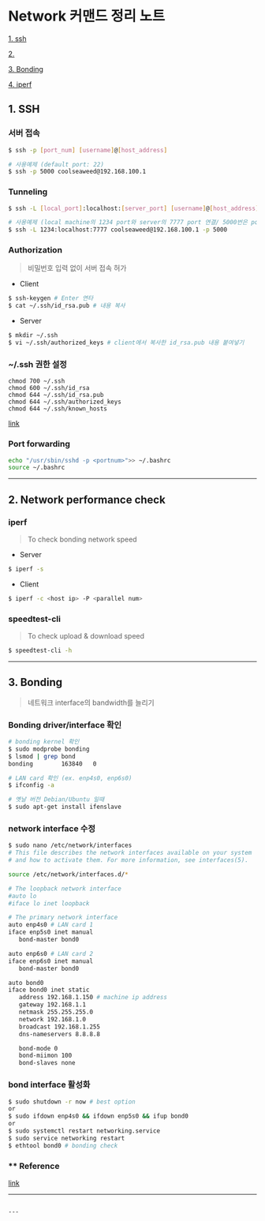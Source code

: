 # Network 커맨드 정리 노트

   [1. ssh](#1.-SSH)
   
   [2. ](#2.-)

   [3. Bonding](#3.-Bonding)

   [4. iperf](#4.-iperf)

## 1. SSH <a name="1.-SSH"></a>
   ### 서버 접속
   ```bash
   $ ssh -p [port_num] [username]@[host_address]
   
   # 사용예제 (default port: 22)
   $ ssh -p 5000 coolseaweed@192.168.100.1
   ```

   ### Tunneling
   ```bash
   $ ssh -L [local_port]:localhost:[server_port] [username]@[host_address] -p [portnum]
   
   # 사용예제 (local machine의 1234 port와 server의 7777 port 연결/ 5000번은 port forwarding )
   $ ssh -L 1234:localhost:7777 coolseaweed@192.168.100.1 -p 5000
   ```
   ### Authorization
   >비밀번호 입력 없이 서버 접속 허가

   * Client
   ```bash
   $ ssh-keygen # Enter 연타
   $ cat ~/.ssh/id_rsa.pub # 내용 복사
   ```
   * Server
   ```bash
   $ mkdir ~/.ssh
   $ vi ~/.ssh/authorized_keys # client에서 복사한 id_rsa.pub 내용 붙여넣기
   ```
   ### ~/.ssh 권한 설정
   ```
   chmod 700 ~/.ssh
   chmod 600 ~/.ssh/id_rsa
   chmod 644 ~/.ssh/id_rsa.pub
   chmod 644 ~/.ssh/authorized_keys
   chmod 644 ~/.ssh/known_hosts
   ```
   [link](https://linuxize.com/post/using-the-ssh-config-file/)
   
   ### Port forwarding
   ```bash
   echo "/usr/sbin/sshd -p <portnum>">> ~/.bashrc
   source ~/.bashrc
   ```
   
   
---

## 2. Network performance check <a name="2.-Network-performance-check"></a>
   ### iperf
   > To check bonding network speed 
   - Server
   ```bash
   $ iperf -s
   ```
   - Client
   ```bash
   $ iperf -c <host ip> -P <parallel num>
   ```
   
   ### speedtest-cli
   > To check upload & download speed
   ```bash
   $ speedtest-cli -h
   ```
   
---



## 3. Bonding <a name="3.-Bonding"></a>
   > 네트워크 interface의 bandwidth를 늘리기 
   ### Bonding driver/interface 확인
   ```bash
   # bonding kernel 확인
   $ sudo modprobe bonding
   $ lsmod | grep bond
   bonding        163840   0
   
   # LAN card 확인 (ex. enp4s0, enp6s0)
   $ ifconfig -a 
   
   # 옛날 버전 Debian/Ubuntu 일때
   $ sudo apt-get install ifenslave
   ```
   
   ### network interface 수정 
   ```bash
   $ sudo nano /etc/network/interfaces
   # This file describes the network interfaces available on your system
   # and how to activate them. For more information, see interfaces(5).

   source /etc/network/interfaces.d/*

   # The loopback network interface
   #auto lo
   #iface lo inet loopback

   # The primary network interface
   auto enp4s0 # LAN card 1
   iface enp5s0 inet manual
      bond-master bond0

   auto enp6s0 # LAN card 2
   iface enp6s0 inet manual
      bond-master bond0

   auto bond0
   iface bond0 inet static
      address 192.168.1.150 # machine ip address
      gateway 192.168.1.1
      netmask 255.255.255.0
      network 192.168.1.0
      broadcast 192.168.1.255
      dns-nameservers 8.8.8.8

      bond-mode 0
      bond-miimon 100
      bond-slaves none
   ```
   ### bond interface 활성화
   ```bash
   $ sudo shutdown -r now # best option
   or
   $ sudo ifdown enp4s0 && ifdown enp5s0 && ifup bond0
   or
   $ sudo systemctl restart networking.service
   $ sudo service networking restart
   $ ethtool bond0 # bonding check
  ```
  
   ### ** Reference
   [link](https://www.tecmint.com/configure-network-bonding-teaming-in-ubuntu/)

---


   ```

---



